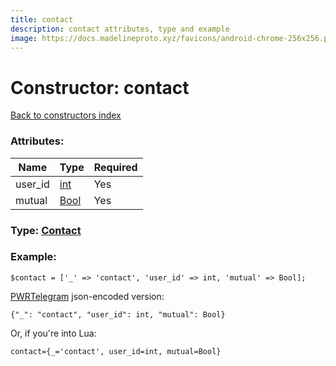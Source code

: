 ```yaml
---
title: contact
description: contact attributes, type and example
image: https://docs.madelineproto.xyz/favicons/android-chrome-256x256.png
---
```

# Constructor: contact  
[Back to constructors index](index.md)



### Attributes:

| Name     |    Type       | Required |
|----------|---------------|----------|
|user\_id|[int](../types/int.md) | Yes|
|mutual|[Bool](../types/Bool.md) | Yes|



### Type: [Contact](../types/Contact.md)


### Example:

```
$contact = ['_' => 'contact', 'user_id' => int, 'mutual' => Bool];
```  

[PWRTelegram](https://pwrtelegram.xyz) json-encoded version:

```
{"_": "contact", "user_id": int, "mutual": Bool}
```


Or, if you're into Lua:  


```
contact={_='contact', user_id=int, mutual=Bool}

```


